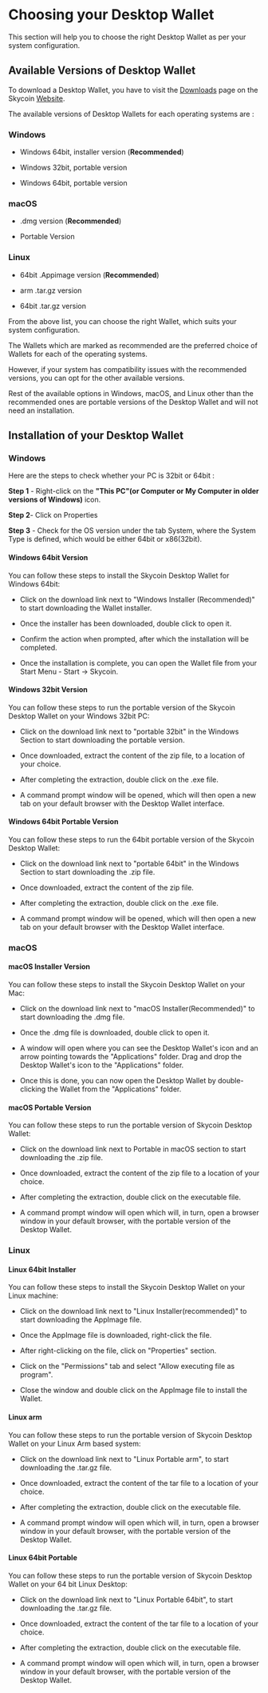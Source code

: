 # Choosing your Desktop Wallet

This section will help you to choose the right Desktop Wallet as per your system configuration.

## Available Versions of Desktop Wallet

To download a Desktop Wallet, you have to visit the [Downloads](https://www.skycoin.net/downloads/) page on the Skycoin [Website](https://www.skycoin.net).

The available versions of Desktop Wallets for each operating systems are :

### Windows

* Windows 64bit, installer version (**Recommended**)

* Windows 32bit, portable version

* Windows 64bit, portable version

### macOS

* .dmg version (**Recommended**)

* Portable Version

### Linux

* 64bit .Appimage version (**Recommended**)

* arm .tar.gz version

* 64bit .tar.gz version

From the above list, you can choose the right Wallet, which suits your system configuration.

The Wallets which are marked as recommended are the preferred choice of Wallets for each of the operating systems.

However, if your system has compatibility issues with the recommended versions, you can opt for the other available versions.

Rest of the available options in Windows, macOS, and Linux other than the recommended ones are portable versions of the Desktop Wallet and will not need an installation.

## Installation of your Desktop Wallet

### Windows

Here are the steps to check whether your PC is 32bit or 64bit :

**Step 1** - Right-click on the **"This PC"(or Computer or My Computer in older versions of Windows)** icon.

**Step 2**- Click on Properties

**Step 3** - Check for the OS version under the tab System, where the System Type is defined, which would be either 64bit or x86(32bit).

#### Windows 64bit Version

You can follow these steps to install the Skycoin Desktop Wallet for Windows 64bit:

* Click on the download link next to "Windows Installer (Recommended)" to start downloading the Wallet installer.

* Once the installer has been downloaded, double click to open it.

* Confirm the action when prompted, after which the installation will be completed.

* Once the installation is complete, you can open the Wallet file from your Start Menu - Start -> Skycoin.

#### Windows 32bit Version

You can follow these steps to run the portable version of the Skycoin Desktop Wallet on your Windows 32bit PC:

* Click on the download link next to "portable 32bit" in the Windows Section to start downloading the portable version.

* Once downloaded, extract the content of the zip file, to a location of your choice.

* After completing the extraction, double click on the .exe file.

* A command prompt window will be opened, which will then open a new tab on your default browser with the Desktop Wallet interface.

#### Windows 64bit Portable Version

You can follow these steps to run the 64bit portable version of the Skycoin Desktop Wallet:

* Click on the download link next to "portable 64bit" in the Windows Section to start downloading the .zip file.

* Once downloaded, extract the content of the zip file.

* After completing the extraction, double click on the .exe file.

* A command prompt window will be opened, which will then open a new tab on your default browser with the Desktop Wallet interface.

### macOS

#### macOS Installer Version

You can follow these steps to install the Skycoin Desktop Wallet on your Mac:

* Click on the download link next to "macOS Installer(Recommended)" to start downloading the .dmg file.

* Once the .dmg file is downloaded, double click to open it.

* A window will open where you can see the Desktop Wallet's icon and an arrow pointing towards the "Applications" folder. Drag and drop the Desktop Wallet's icon to the "Applications" folder.

* Once this is done, you can now open the Desktop Wallet by double-clicking the Wallet from the "Applications" folder.

#### macOS Portable Version

You can follow these steps to run the portable version of Skycoin Desktop Wallet:

* Click on the download link next to Portable in macOS section to start downloading the .zip file.

* Once downloaded, extract the content of the zip file to a location of your choice.

* After completing the extraction, double click on the executable file.

* A command prompt window will open which will, in turn, open a browser window in your default browser, with the portable version of the Desktop Wallet.

### Linux

#### Linux 64bit Installer

You can follow these steps to install the Skycoin Desktop Wallet on your Linux machine:

* Click on the download link next to "Linux Installer(recommended)" to start downloading the AppImage file.

* Once the AppImage file is downloaded, right-click the file.

* After right-clicking on the file, click on "Properties" section.

* Click on the "Permissions" tab and select "Allow executing file as program".

* Close the window and double click on the AppImage file to install the Wallet.

#### Linux arm

You can follow these steps to run the portable version of Skycoin Desktop Wallet on your Linux Arm based system:

* Click on the download link next to "Linux Portable arm", to start downloading the .tar.gz file.

* Once downloaded, extract the content of the tar file to a location of your choice.

* After completing the extraction, double click on the executable file.

* A command prompt window will open which will, in turn, open a browser window in your default browser, with the portable version of the Desktop Wallet.

#### Linux 64bit Portable

You can follow these steps to run the portable version of Skycoin Desktop Wallet on your 64 bit Linux Desktop:

* Click on the download link next to "Linux Portable 64bit", to start downloading the .tar.gz file.

* Once downloaded, extract the content of the tar file to a location of your choice.

* After completing the extraction, double click on the executable file.

* A command prompt window will open which will, in turn, open a browser window in your default browser, with the portable version of the Desktop Wallet.    
